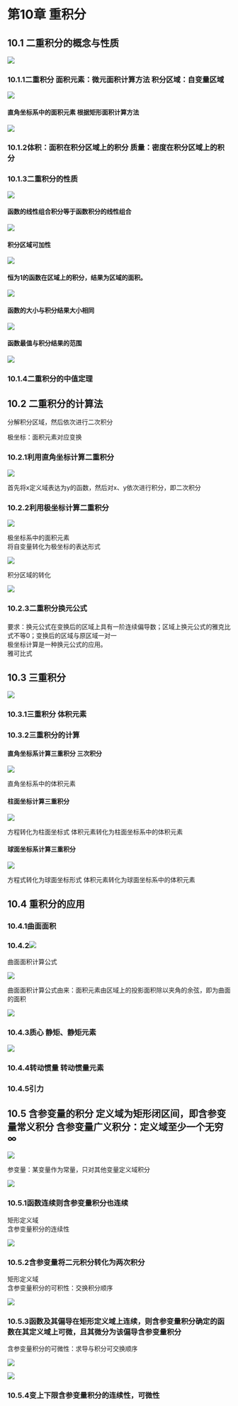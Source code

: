 第10章  重积分
=========

10.1 二重积分的概念与性质
---------------

![](第10章%20重积分——高数.files/image002.png)
[](marginnoteapp://note/4402F051-5E55-48E2-8A99-D58EBD9F2459)

### 10.1.1二重积分 面积元素：微元面积计算方法 积分区域：自变量区域

![](第10章%20重积分——高数.files/image004.png)
[](marginnoteapp://note/E9EC01BF-E5E1-4D2B-8C66-34E4236C5453)

#### 直角坐标系中的面积元素 根据矩形面积计算方法

![](第10章%20重积分——高数.files/image006.png)
[](marginnoteapp://note/9831D0F0-4B90-43BC-B753-12EABA2F0D80)

### 10.1.2体积：面积在积分区域上的积分  质量：密度在积分区域上的积分

### 10.1.3二重积分的性质

![](第10章%20重积分——高数.files/image008.png)
[](marginnoteapp://note/CE22F5BE-FFC1-4BE3-90A7-40D9D182DC0C)

#### 函数的线性组合积分等于函数积分的线性组合

![](第10章%20重积分——高数.files/image010.png)
[](marginnoteapp://note/9FE4DAB3-B159-4CAC-851F-F4F7E8541EE0)

#### 积分区域可加性

![](第10章%20重积分——高数.files/image012.png)
[](marginnoteapp://note/CDC1824E-1F84-4246-A0B2-F4A2C980CD1B)

#### 恒为1的函数在区域上的积分，结果为区域的面积。

![](第10章%20重积分——高数.files/image014.png)
[](marginnoteapp://note/9BFEA978-0A68-4BE9-8E6C-FFBD9B5044E7)

#### 函数的大小与积分结果大小相同

![](第10章%20重积分——高数.files/image016.png)
[](marginnoteapp://note/E2467309-3A45-4B13-ACA4-403C3A40420A)

#### 函数最值与积分结果的范围

![](第10章%20重积分——高数.files/image018.png)
[](marginnoteapp://note/8133FE74-52E4-42A5-A951-07AF38A882EF)

### 10.1.4二重积分的中值定理

10.2 二重积分的计算法
-------------

分解积分区域，然后依次进行二次积分

极坐标：面积元素对应变换

### 10.2.1利用直角坐标计算二重积分

![](第10章%20重积分——高数.files/image020.png)
[](marginnoteapp://note/33CDB82A-F44F-4D43-A2C8-1677C7D3AAA4)

首先将x定义域表达为y的函数，然后对x、y依次进行积分，即二次积分

### 10.2.2利用极坐标计算二重积分

![](第10章%20重积分——高数.files/image022.png)
[](marginnoteapp://note/DD1DC0D7-ACEB-477B-8ADD-3499DB44F884)

极坐标系中的面积元素  
将自变量转化为极坐标的表达形式

![](第10章%20重积分——高数.files/image024.png)
[](marginnoteapp://note/B5A27C34-F91C-41F4-A9BA-FE759F6EE605)

积分区域的转化

![](第10章%20重积分——高数.files/image026.png)
[](marginnoteapp://note/C78A71FE-5524-466B-88A4-2869972293EE)

### 10.2.3二重积分换元公式

####   
要求：换元公式在变换后的区域上具有一阶连续偏导数；区域上换元公式的雅克比式不等0；变换后的区域与原区域一对一  
极坐标计算是一种换元公式的应用。  
雅可比式

10.3 三重积分
---------

![](第10章%20重积分——高数.files/image028.png)
[](marginnoteapp://note/8C85859F-93AC-43F3-A0AB-EB15B0E83970)

### 10.3.1三重积分  体积元素

### 10.3.2三重积分的计算

#### 直角坐标系计算三重积分 三次积分

![](第10章%20重积分——高数.files/image030.png)
[](marginnoteapp://note/07E1D8D8-5082-4BC3-8FDA-5439D6AB3D51)

直角坐标系中的体积元素

#### 柱面坐标计算三重积分

![](第10章%20重积分——高数.files/image032.png)
[](marginnoteapp://note/870854D6-DF57-4DFE-8362-B0DD4518B595)

方程转化为柱面坐标式  体积元素转化为柱面坐标系中的体积元素

#### 球面坐标系计算三重积分

![](第10章%20重积分——高数.files/image034.png)
[](marginnoteapp://note/76195D91-B64A-41F6-8968-316C9E3674BD)

方程式转化为球面坐标形式  体积元素转化为球面坐标系中的体积元素

10.4 重积分的应用
-----------

### 10.4.1曲面面积

### 10.4.2![](第10章%20重积分——高数.files/image036.png)
[](marginnoteapp://note/624C5B1C-CCF0-4F67-87E3-B2624349B28B)

曲面面积计算公式

![](第10章%20重积分——高数.files/image038.png)
[](marginnoteapp://note/730AAA29-E609-45E2-B80D-9C7493C859CB)

曲面面积计算公式由来：面积元素由区域上的投影面积除以夹角的余弦，即为曲面的面积

![](第10章%20重积分——高数.files/image040.png)
[](marginnoteapp://note/89E5DD34-DC1F-44C4-A1A3-9160F51C0B09)

### 10.4.3质心  静矩、静矩元素

![](第10章%20重积分——高数.files/image042.png)
[](marginnoteapp://note/59D5AC58-0B77-49A8-A0A6-9BA5EA772798)

### 10.4.4转动惯量  转动惯量元素

### 10.4.5引力

10.5 含参变量的积分  定义域为矩形闭区间，即含参变量常义积分  含参变量广义积分：定义域至少一个无穷∞
------------------------------------------------------

![](第10章%20重积分——高数.files/image044.png)
[](marginnoteapp://note/8B5B0643-BDFF-4FA2-943A-14A670CE008F)

参变量：某变量作为常量，只对其他变量定义域积分

![](第10章%20重积分——高数.files/image046.png)
[](marginnoteapp://note/044EAB61-75A6-40A7-B1C9-E90240875F67)

### 10.5.1函数连续则含参变量积分也连续  
矩形定义域  
含参变量积分的连续性

![](第10章%20重积分——高数.files/image048.png)
[](marginnoteapp://note/879568E2-8448-478A-9AEA-B14EEF5AC6D4)

### 10.5.2含参变量将二元积分转化为两次积分  
矩形定义域  
含参变量积分的可积性：交换积分顺序

![](第10章%20重积分——高数.files/image050.png)
[](marginnoteapp://note/77AFFEF3-DA41-4F8C-ABB3-950E480FA46D)

### 10.5.3函数及其偏导在矩形定义域上连续，则含参变量积分确定的函数在其定义域上可微，且其微分为该偏导含参变量积分  
含参变量积分的可微性：求导与积分可交换顺序

![](第10章%20重积分——高数.files/image052.png)

![](第10章%20重积分——高数.files/image054.png)



### 10.5.4变上下限含参变量积分的连续性，可微性
